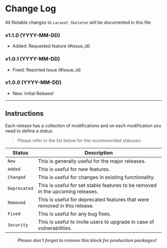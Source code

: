 # Change Log

All Notable changes to `Laravel Skeleton` will be documented in this file

### v1.1.0 (YYYY-MM-DD)

- Added: Requested feature (#issue_id)

### v1.0.1 (YYYY-MM-DD)

- Fixed: Reported Issue (#issue_id)

### v1.0.0 (YYYY-MM-DD)

- New: Initial Release!

- - -


## **Instructions**

Each release has a collection of modifications and on each modification you need to define a status.

> Please refer to the list below for the recommended statuses:

Status     | Description
---------- | -----------------------------------------------------------------
`New`        | This is generally useful for the major releases.
`Added`      | This is useful for new features.
`Changed`    | This is useful for changes in existing functionality.
`Deprecated` | This is useful for set stable features to be removed in the upcoming releases.
`Removed`    | This is useful for deprecated features that were removed in this release.
`Fixed`      | This is useful for any bug fixes.
`Security`   | This is useful to invite users to upgrade in case of vulnerabilities.

> **_Please don't forget to remove this block for production packages!_**
